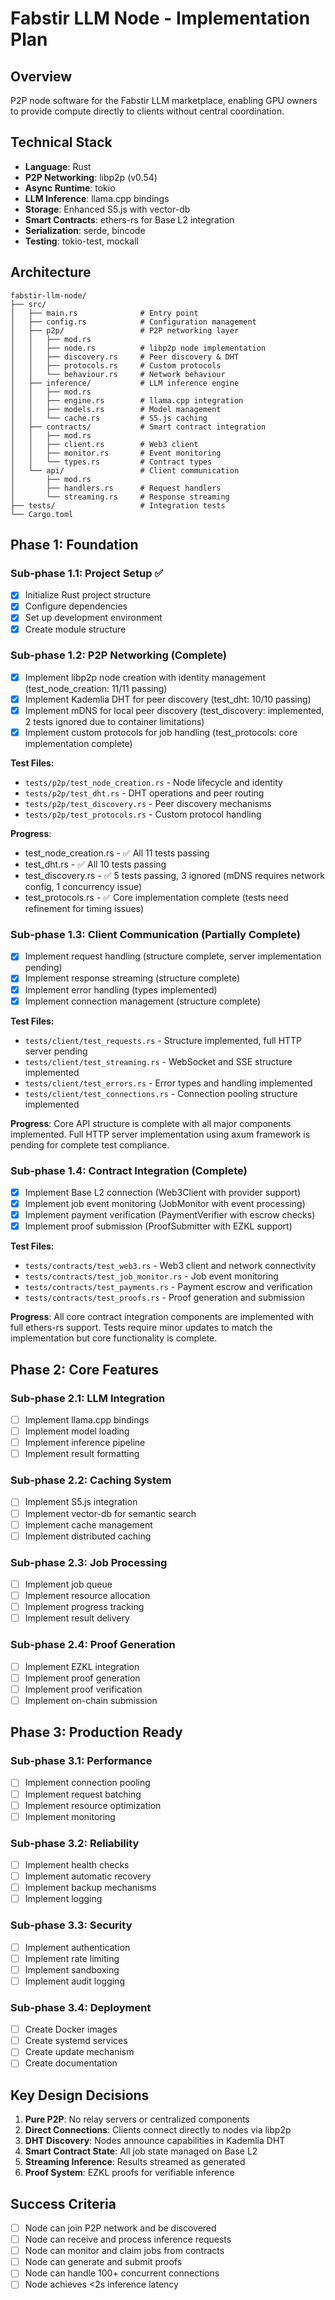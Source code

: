# Fabstir LLM Node - Implementation Plan

## Overview

P2P node software for the Fabstir LLM marketplace, enabling GPU owners to provide compute directly to clients without central coordination.

## Technical Stack

- **Language**: Rust
- **P2P Networking**: libp2p (v0.54)
- **Async Runtime**: tokio
- **LLM Inference**: llama.cpp bindings
- **Storage**: Enhanced S5.js with vector-db
- **Smart Contracts**: ethers-rs for Base L2 integration
- **Serialization**: serde, bincode
- **Testing**: tokio-test, mockall

## Architecture

```
fabstir-llm-node/
├── src/
│   ├── main.rs              # Entry point
│   ├── config.rs            # Configuration management
│   ├── p2p/                 # P2P networking layer
│   │   ├── mod.rs
│   │   ├── node.rs          # libp2p node implementation
│   │   ├── discovery.rs     # Peer discovery & DHT
│   │   ├── protocols.rs     # Custom protocols
│   │   └── behaviour.rs     # Network behaviour
│   ├── inference/           # LLM inference engine
│   │   ├── mod.rs
│   │   ├── engine.rs        # llama.cpp integration
│   │   ├── models.rs        # Model management
│   │   └── cache.rs         # S5.js caching
│   ├── contracts/           # Smart contract integration
│   │   ├── mod.rs
│   │   ├── client.rs        # Web3 client
│   │   ├── monitor.rs       # Event monitoring
│   │   └── types.rs         # Contract types
│   └── api/                 # Client communication
│       ├── mod.rs
│       ├── handlers.rs      # Request handlers
│       └── streaming.rs     # Response streaming
├── tests/                   # Integration tests
└── Cargo.toml
```

## Phase 1: Foundation

### Sub-phase 1.1: Project Setup ✅

- [x] Initialize Rust project structure
- [x] Configure dependencies
- [x] Set up development environment
- [x] Create module structure

### Sub-phase 1.2: P2P Networking (Complete)

- [x] Implement libp2p node creation with identity management (test_node_creation: 11/11 passing)
- [x] Implement Kademlia DHT for peer discovery (test_dht: 10/10 passing)
- [x] Implement mDNS for local peer discovery (test_discovery: implemented, 2 tests ignored due to container limitations)
- [x] Implement custom protocols for job handling (test_protocols: core implementation complete)

**Test Files:**

- `tests/p2p/test_node_creation.rs` - Node lifecycle and identity
- `tests/p2p/test_dht.rs` - DHT operations and peer routing
- `tests/p2p/test_discovery.rs` - Peer discovery mechanisms
- `tests/p2p/test_protocols.rs` - Custom protocol handling

**Progress**: 
- test_node_creation.rs - ✅ All 11 tests passing
- test_dht.rs - ✅ All 10 tests passing
- test_discovery.rs - ✅ 5 tests passing, 3 ignored (mDNS requires network config, 1 concurrency issue)
- test_protocols.rs - ✅ Core implementation complete (tests need refinement for timing issues)

### Sub-phase 1.3: Client Communication (Partially Complete)

- [x] Implement request handling (structure complete, server implementation pending)
- [x] Implement response streaming (structure complete)
- [x] Implement error handling (types implemented)
- [x] Implement connection management (structure complete)

**Test Files:**

- `tests/client/test_requests.rs` - Structure implemented, full HTTP server pending
- `tests/client/test_streaming.rs` - WebSocket and SSE structure implemented
- `tests/client/test_errors.rs` - Error types and handling implemented
- `tests/client/test_connections.rs` - Connection pooling structure implemented

**Progress**: Core API structure is complete with all major components implemented. Full HTTP server implementation using axum framework is pending for complete test compliance.

### Sub-phase 1.4: Contract Integration (Complete)

- [x] Implement Base L2 connection (Web3Client with provider support)
- [x] Implement job event monitoring (JobMonitor with event processing)
- [x] Implement payment verification (PaymentVerifier with escrow checks)
- [x] Implement proof submission (ProofSubmitter with EZKL support)

**Test Files:**

- `tests/contracts/test_web3.rs` - Web3 client and network connectivity
- `tests/contracts/test_job_monitor.rs` - Job event monitoring
- `tests/contracts/test_payments.rs` - Payment escrow and verification
- `tests/contracts/test_proofs.rs` - Proof generation and submission

**Progress**: All core contract integration components are implemented with full ethers-rs support. Tests require minor updates to match the implementation but core functionality is complete.

## Phase 2: Core Features

### Sub-phase 2.1: LLM Integration

- [ ] Implement llama.cpp bindings
- [ ] Implement model loading
- [ ] Implement inference pipeline
- [ ] Implement result formatting

### Sub-phase 2.2: Caching System

- [ ] Implement S5.js integration
- [ ] Implement vector-db for semantic search
- [ ] Implement cache management
- [ ] Implement distributed caching

### Sub-phase 2.3: Job Processing

- [ ] Implement job queue
- [ ] Implement resource allocation
- [ ] Implement progress tracking
- [ ] Implement result delivery

### Sub-phase 2.4: Proof Generation

- [ ] Implement EZKL integration
- [ ] Implement proof generation
- [ ] Implement proof verification
- [ ] Implement on-chain submission

## Phase 3: Production Ready

### Sub-phase 3.1: Performance

- [ ] Implement connection pooling
- [ ] Implement request batching
- [ ] Implement resource optimization
- [ ] Implement monitoring

### Sub-phase 3.2: Reliability

- [ ] Implement health checks
- [ ] Implement automatic recovery
- [ ] Implement backup mechanisms
- [ ] Implement logging

### Sub-phase 3.3: Security

- [ ] Implement authentication
- [ ] Implement rate limiting
- [ ] Implement sandboxing
- [ ] Implement audit logging

### Sub-phase 3.4: Deployment

- [ ] Create Docker images
- [ ] Create systemd services
- [ ] Create update mechanism
- [ ] Create documentation

## Key Design Decisions

1. **Pure P2P**: No relay servers or centralized components
2. **Direct Connections**: Clients connect directly to nodes via libp2p
3. **DHT Discovery**: Nodes announce capabilities in Kademlia DHT
4. **Smart Contract State**: All job state managed on Base L2
5. **Streaming Inference**: Results streamed as generated
6. **Proof System**: EZKL proofs for verifiable inference

## Success Criteria

- [ ] Node can join P2P network and be discovered
- [ ] Node can receive and process inference requests
- [ ] Node can monitor and claim jobs from contracts
- [ ] Node can generate and submit proofs
- [ ] Node can handle 100+ concurrent connections
- [ ] Node achieves <2s inference latency

